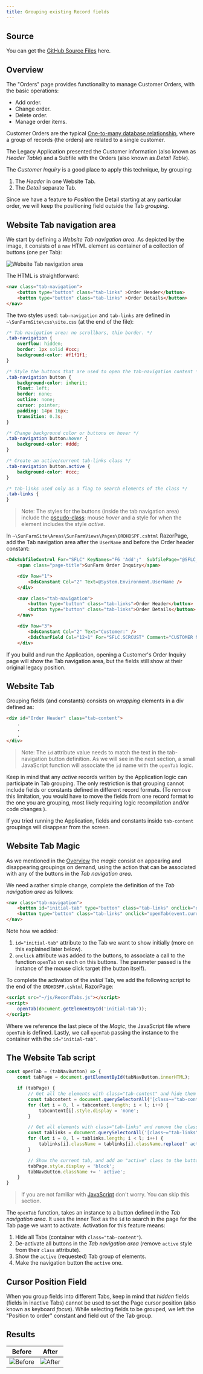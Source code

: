 ```yaml
---
title: Grouping existing Record fields
---
```

## Source

You can get the [GitHub Source Files](https://github.com/asnaqsys-examples/sunfarm-web-tabs) here.

## Overview

The "Orders" page provides functionality to manage Customer Orders, with the basic operations:
* Add order.
* Change order.
* Delete order.
* Manage order items.

Customer Orders are the typical [One-to-many database relationship](https://www.ibm.com/docs/en/control-desk/7.6.0?topic=structure-database-relationships), where a group of records (the orders) are related to a single customer.

The Legacy Application presented the Customer information (also known as *Header Table*) and a Subfile with the Orders (also known as *Detail Table*).

The *Customer Inquiry* is a good place to apply this technique, by grouping:

1. The *Header* in one Website Tab.
2. The *Detail* separate Tab.

Since we have a feature to *Position* the Detail starting at any particular order, we will keep the positioning field outside the Tab *grouping*.

## Website Tab navigation area

We start by defining a *Website Tab navigation area*. As depicted by the image, it consists of a `nav` HTML element as container of a collection of buttons (one per Tab):

![Website Tab navigation area](./images/tab-navigation-area.gif)

The HTML is straightforward: 

```html
<nav class="tab-navigation">
    <button type="button" class="tab-links" >Order Header</button>
    <button type="button" class="tab-links" >Order Details</button>
</nav>
```

The two styles used: `tab-navigation` and `tab-links` are defined in ``~\SunFarmSite\css\site.css`` (at the end of the file):

```css
/* Tab navigation area: no scrollbars, thin border. */
.tab-navigation {
    overflow: hidden;
    border: 1px solid #ccc;
    background-color: #f1f1f1;
}

/* Style the buttons that are used to open the tab-navigation content */
.tab-navigation button {
    background-color: inherit;
    float: left;
    border: none;
    outline: none;
    cursor: pointer;
    padding: 14px 16px;
    transition: 0.3s;
}

/* Change background color or buttons on hover */
.tab-navigation button:hover {
    background-color: #ddd;
}

/* Create an active/current tab-links class */
.tab-navigation button.active {
    background-color: #ccc;
}

/* tab-links used only as a flag to search elements of the class */
.tab-links {
}
```
>Note: The styles for the buttons (inside the tab navigation area) include the [pseudo-class](https://developer.mozilla.org/en-US/docs/Web/CSS/Pseudo-classes): mouse *hover* and a style for when the element includes the style *active*.


In `~\SunFarmSite\Areas\SunFarmViews\Pages\ORDHDSPF.cshtml` RazorPage, add the Tab navigation area after the `UserName` and before the Order header constant:

```html
<DdsSubfileControl For="SFLC" KeyNames="F6 'Add';"  SubfilePage="@SFLC_SubfilePage" CueCurrentRecord=true ClickSetsCurrentRecord=true>
    <span class="page-title">SunFarm Order Inquiry</span>

    <div Row="1">
        <DdsConstant Col="2" Text=@System.Environment.UserName />
    </div>

    <nav class="tab-navigation">
        <button type="button" class="tab-links">Order Header</button>
        <button type="button" class="tab-links">Order Details</button>
    </nav>

    <div Row="3">
        <DdsConstant Col="2" Text="Customer:" />
        <DdsCharField Col="12+1" For="SFLC.SCRCUST" Comment="CUSTOMER NBR AND NAME" />
    </div>
```

If you build and run the Application, opening a Customer's Order Inquiry page will show the Tab navigation area, but the fields still show at their original legacy position.

## Website Tab 

Grouping fields (and constants) consists on *wrapping* elements in a div defined as:

```html
<div id="Order Header" class="tab-content">
    .
    .
    .
</div>
```

>Note: The `id` attribute value needs to match the text in the tab-navigation button definition. As we will see in the next section, a small JavaScript function will associate the `id` name with the `openTab` logic.

Keep in mind that any *active* records written by the Application logic can participate in Tab grouping. The only restriction is that grouping cannot include fields or constants defined in different record formats. (To remove this limitation, you would have to move the fields from one record format to the one you are grouping, most likely requiring logic recompilation and/or code changes ).

If you tried running the Application, fields and constants inside `tab-content` groupings will disappear from the screen.

## Website Tab Magic

As we mentioned in the [Overview](./grouping-existing-record-fields.html#overview) the *magic* consist on appearing and disappearing groupings on demand, using the action that can be associated with any of the buttons in the *Tab navigation area*.

We need a rather simple change, complete the definition of the *Tab navigation area* as follows:

```html
<nav class="tab-navigation">
    <button id="initial-tab" type="button" class="tab-links" onclick="openTab(event.currentTarget)">Order Header</button>
    <button type="button" class="tab-links" onclick="openTab(event.currentTarget)">Order Details</button>
</nav>
```

Note how we added:
1. `id="initial-tab"` attribute to the Tab we want to show initially (more on this explained later below).
2. `onclick` attribute  was added to the buttons, to associate a call to the function `openTab` on each on this buttons. The parameter passed is the instance of the mouse click target (the button itself).

To complete the activation of the *initial* Tab, we add the following script to the end of the `ORDHDSPF.cshtml` RazorPage:

```html
<script src="~/js/RecordTabs.js"></script>
<script>
    openTab(document.getElementById('initial-tab'));
</script>
```

Where we reference the last piece of the *Magic*, the JavaScript file where `openTab` is defined.
Lastly, we call `openTab` passing the instance to the container with the `id="initial-tab"`.

## The Website Tab script

```javascript
const openTab = (tabNavButton) => {
    const tabPage = document.getElementById(tabNavButton.innerHTML);

    if (tabPage) {
        // Get all the elements with class="tab-content" and hide them
        const tabcontent = document.querySelectorAll('[class~="tab-content"]');
        for (let i = 0, l = tabcontent.length; i < l; i++) {
            tabcontent[i].style.display = 'none';
        }

        // Get all elements with class="tab-links" and remove the class "active"
        const tablinks = document.querySelectorAll('[class~="tab-links"]');
        for (let i = 0, l = tablinks.length; i < l; i++) {
            tablinks[i].className = tablinks[i].className.replace(' active', '');
        }

        // Show the current tab, and add an "active" class to the button that opened the tab.
        tabPage.style.display = 'block';
        tabNavButton.className += ' active';
    }
}
```

>If you are not familiar with [JavaScript](https://developer.mozilla.org/en-US/docs/Web/javascript) don't worry. You can skip this section.

The `openTab` function, takes an instance to a button defined in the *Tab navigation area*. It uses the inner Text as the `id` to search in the page for the Tab page we want to activate. Activation for this feature means:

1. Hide all Tabs (container with `class="tab-content"`).
2. De-activate all buttons in the *Tab navigation area* (remove `active` style from their `class` attribute).
3. Show the `active` (requested) Tab group of elements.
4. Make the navigation button the `active` one.

## Cursor Position Field

When you group fields into different Tabs, keep in mind that *hidden* fields (fields in inactive Tabs) cannot be used to set the Page cursor position (also known as keyboard *focus*). While selecting fields to be grouped, we left the "Position to order" constant and field out of the Tab group.

## Results

| Before | After |
| :-: | :-: |
| ![Before](./images/orders-no-tabs.png) | ![After](./images/orders-fields-grouped-tabs.gif) |
